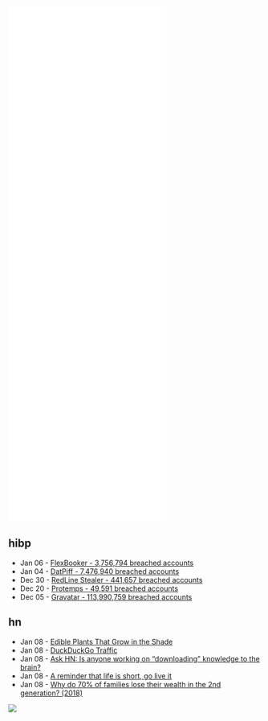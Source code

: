![Metrics](https://raw.githubusercontent.com/phixion/phixion/master/metrics.svg)

## hibp

<!--
for https://github.com/phixion/phixion/blob/main/.github/workflows/feeds.yml
-->
<!--START_SECTION:haveibeenpwnd-->
- Jan 06 - [FlexBooker - 3,756,794 breached accounts](https://haveibeenpwned.com/PwnedWebsites#FlexBooker)
- Jan 04 - [DatPiff - 7,476,940 breached accounts](https://haveibeenpwned.com/PwnedWebsites#DatPiff)
- Dec 30 - [RedLine Stealer - 441,657 breached accounts](https://haveibeenpwned.com/PwnedWebsites#RedLineStealer)
- Dec 20 - [Protemps - 49,591 breached accounts](https://haveibeenpwned.com/PwnedWebsites#Protemps)
- Dec 05 - [Gravatar - 113,990,759 breached accounts](https://haveibeenpwned.com/PwnedWebsites#Gravatar)
<!--END_SECTION:haveibeenpwnd-->

## hn

<!--
for https://github.com/phixion/phixion/blob/main/.github/workflows/feeds.yml
-->
<!--START_SECTION:hn-->
- Jan 08 - [Edible Plants That Grow in the Shade](https://www.onegreenplanet.org/lifestyle/10-edible-plants-that-grow-in-the-shade/)
- Jan 08 - [DuckDuckGo Traffic](https://duckduckgo.com/traffic)
- Jan 08 - [Ask HN: Is anyone working on “downloading” knowledge to the brain?](https://news.ycombinator.com/item?id=29852426)
- Jan 08 - [A reminder that life is short, go live it](https://thedeathclock.co/)
- Jan 08 - [Why do 70% of families lose their wealth in the 2nd generation? (2018)](https://www.nasdaq.com/articles/generational-wealth%3A-why-do-70-of-families-lose-their-wealth-in-the-2nd-generation-2018-10)
<!--END_SECTION:hn-->

<!--
for https://yhype.me
-->
![](https://hit.yhype.me/github/profile?user_id=13013670)
